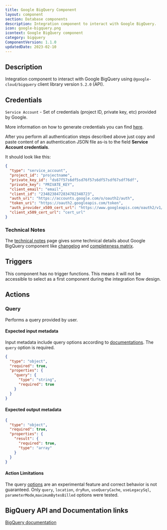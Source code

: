 ```yaml
---
title: Google BigQuery Component
layout: component
section: Database components
description: Integration component to interact with Google BigQuery.
icon: google-bigquery.png
icontext: Google BigQuery component
category: bigquery
ComponentVersion: 1.1.0
updatedDate: 2023-02-10
---
```


## Description

Integration component to interact with Google BigQuery using
`@google-cloud/bigquery` client library version `5.2.0` (API).

## Credentials

`Service Account` - Set of credentials (project ID, private key, etc) provided by Google.

More information on how to generate credentials you can find [here](https://cloud.google.com/bigquery/docs/quickstarts/quickstart-client-libraries).

After you perform all authentication steps described above just copy and paste
content of an authentication JSON file as-is to the field **Service Account credentials**.

It should look like this:

```json
{
  "type": "service_account",
  "project_id": "projectname",
  "private_key_id": "ds67f57s6df5sd76f57s6df57sdf67sdf76df",
  "private_key": "PRIVATE_KEY",
  "client_email": "email",
  "client_id": "2348238472834782348723",
  "auth_uri": "https://accounts.google.com/o/oauth2/auth",
  "token_uri": "https://oauth2.googleapis.com/token",
  "auth_provider_x509_cert_url": "https://www.googleapis.com/oauth2/v1/certs",
  "client_x509_cert_url": "cert_url"
}

```

### Technical Notes

The [technical notes](technical-notes) page gives some technical details about Google BigQuery component like [changelog](/components/google-bigquery/technical-notes#changelog) and [completeness matrix](/components/google-bigquery/technical-notes#completeness-matrix).

## Triggers

This component has no trigger functions. This means it will not be accessible to
select as a first component during the integration flow design.

## Actions

### Query

Performs a query provided by user.

#### Expected input metadata

Input metadata include query options according to [documentations](https://cloud.google.com/bigquery/docs/reference/rest/v2/jobs/query#queryrequest).
The `query` option is required.

```json
{
  "type": "object",
  "required": true,
  "properties": {
    "query": {
      "type": "string",
      "required": true
    }
  }
}
```

#### Expected output metadata

```json
{
  "type": "object",
  "required": true,
  "properties": {
    "result": {
      "required": true,
      "type": "array"
    }
  }
}
```

#### Action Limitations

The query [options](https://cloud.google.com/bigquery/docs/reference/rest/v2/jobs/query#queryrequest) are an experimental feature and correct behavior is not guaranteed. Only `query`, `location`, `dryRun`, `useQueryCache`, `useLegacySql`, `parameterMode`,`maximumBytesBilled` options were tested.

## BigQuery API and Documentation links

[BigQuery documentation](https://cloud.google.com/bigquery/docs)
